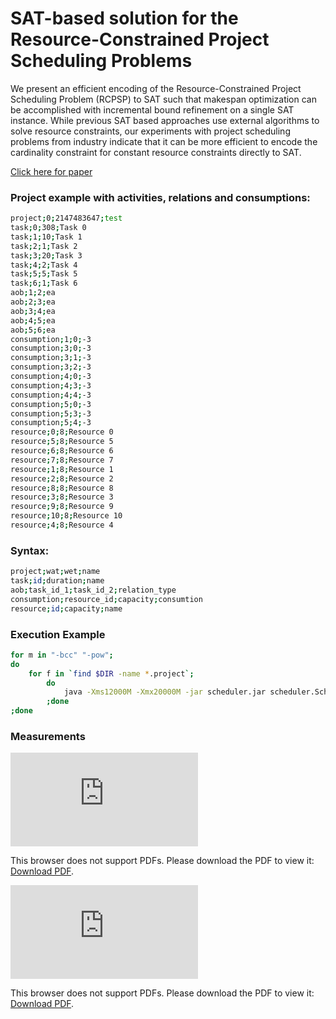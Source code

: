 # SAT-based solution for the Resource-Constrained Project Scheduling Problems

We present an efficient encoding of the Resource-Constrained Project Scheduling Problem (RCPSP) to SAT such that makespan optimization can be accomplished with incremental bound refinement on a
single SAT instance. While previous SAT based approaches use external
algorithms to solve resource constraints, our experiments with project
scheduling problems from industry indicate that it can be more efficient
to encode the cardinality constraint for constant resource constraints
directly to SAT.

[Click here for paper](https://drive.google.com/open?id=1L8KJMA1Wu-jNyBmYyrJmbcgckZhY9G-y) 


### Project example with activities, relations and consumptions:

```sh
project;0;2147483647;test
task;0;308;Task 0
task;1;10;Task 1
task;2;1;Task 2
task;3;20;Task 3
task;4;2;Task 4
task;5;5;Task 5
task;6;1;Task 6
aob;1;2;ea
aob;2;3;ea
aob;3;4;ea
aob;4;5;ea
aob;5;6;ea
consumption;1;0;-3
consumption;3;0;-3
consumption;3;1;-3
consumption;3;2;-3
consumption;4;0;-3
consumption;4;3;-3
consumption;4;4;-3
consumption;5;0;-3
consumption;5;3;-3
consumption;5;4;-3
resource;0;8;Resource 0
resource;5;8;Resource 5
resource;6;8;Resource 6
resource;7;8;Resource 7
resource;1;8;Resource 1
resource;2;8;Resource 2
resource;8;8;Resource 8
resource;3;8;Resource 3
resource;9;8;Resource 9
resource;10;8;Resource 10
resource;4;8;Resource 4
```

### Syntax:

```sh
project;wat;wet;name
task;id;duration;name
aob;task_id_1;task_id_2;relation_type
consumption;resource_id;capacity;consumtion
resource;id;capacity;name 
```

### Execution Example
```sh
for m in "-bcc" "-pow"; 
do 
	for f in `find $DIR -name *.project`; 
		do 
			java -Xms12000M -Xmx20000M -jar scheduler.jar scheduler.Scheduler -algo rcpsp $m -logPath ".\evaluation_$m.log" -project $f
		;done 
;done
```

### Measurements
<object data="https://drive.google.com/open?id=1Ao6MlmgN8UFhgQwMr1RTc67LRrrLUnr3" type="application/pdf" width="700px" height="700px">
    <embed src="https://drive.google.com/open?id=1Ao6MlmgN8UFhgQwMr1RTc67LRrrLUnr3">
        <p>This browser does not support PDFs. Please download the PDF to view it: <a href="https://drive.google.com/open?id=1Ao6MlmgN8UFhgQwMr1RTc67LRrrLUnr3">Download PDF</a>.</p>
    </embed>
</object>

<object data="https://drive.google.com/open?id=1IlF0Yv4xcVLRfluBQfeg_c4lgYURsye2" type="application/pdf" width="700px" height="700px">
    <embed src="https://drive.google.com/open?id=1IlF0Yv4xcVLRfluBQfeg_c4lgYURsye2">
        <p>This browser does not support PDFs. Please download the PDF to view it: <a href="https://drive.google.com/open?id=1IlF0Yv4xcVLRfluBQfeg_c4lgYURsye2">Download PDF</a>.</p>
    </embed>
</object>


